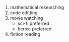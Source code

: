 1. mathematical researching
2. code editting
3. movie watching
   - sci-fi preferred
   - heroic preferred
5. fiction reading
